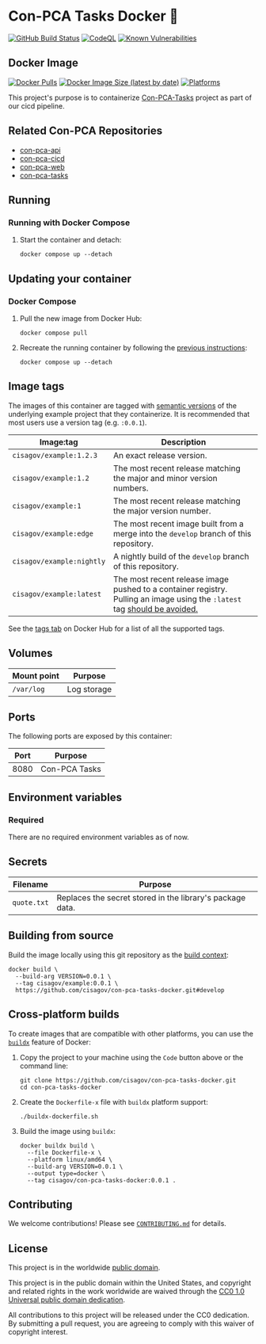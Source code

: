# Con-PCA Tasks Docker 🐳 #

[![GitHub Build Status](https://github.com/cisagov/con-pca-tasks-docker/workflows/build/badge.svg)](https://github.com/cisagov/con-pca-tasks-docker/actions/workflows/build.yml)
[![CodeQL](https://github.com/cisagov/con-pca-tasks-docker/workflows/CodeQL/badge.svg)](https://github.com/cisagov/con-pca-tasks-docker/actions/workflows/codeql-analysis.yml)
[![Known Vulnerabilities](https://snyk.io/test/github/cisagov/con-pca-tasks-docker/badge.svg)](https://snyk.io/test/github/cisagov/con-pca-tasks-docker)

## Docker Image ##

[![Docker Pulls](https://img.shields.io/docker/pulls/cisagov/example)](https://hub.docker.com/r/cisagov/example)
[![Docker Image Size (latest by date)](https://img.shields.io/docker/image-size/cisagov/example)](https://hub.docker.com/r/cisagov/example)
[![Platforms](https://img.shields.io/badge/platforms-amd64%20%7C%20arm%2Fv6%20%7C%20arm%2Fv7%20%7C%20arm64%20%7C%20ppc64le%20%7C%20s390x-blue)](https://hub.docker.com/r/cisagov/con-pca-tasks-docker/tags)

This project's purpose is to containerize [Con-PCA-Tasks](https://github.com/cisagov/con-pca-tasks)
project as part of our cicd pipeline.

## Related Con-PCA Repositories ##

- [con-pca-api](https://github.com/cisagov/con-pca-api)
- [con-pca-cicd](https://github.com/cisagov/con-pca-cicd)
- [con-pca-web](https://github.com/cisagov/con-pca-web)
- [con-pca-tasks](https://github.com/cisagov/con-pca-web)

## Running ##

### Running with Docker Compose ###

1. Start the container and detach:

    ```console
    docker compose up --detach
    ```

## Updating your container ##

### Docker Compose ###

1. Pull the new image from Docker Hub:

    ```console
    docker compose pull
    ```

1. Recreate the running container by following the [previous instructions](#running-with-docker-compose):

    ```console
    docker compose up --detach
    ```

## Image tags ##

The images of this container are tagged with [semantic
versions](https://semver.org) of the underlying example project that they
containerize.  It is recommended that most users use a version tag (e.g.
`:0.0.1`).

| Image:tag | Description |
|-----------|-------------|
|`cisagov/example:1.2.3`| An exact release version. |
|`cisagov/example:1.2`| The most recent release matching the major and minor version numbers. |
|`cisagov/example:1`| The most recent release matching the major version number. |
|`cisagov/example:edge` | The most recent image built from a merge into the `develop` branch of this repository. |
|`cisagov/example:nightly` | A nightly build of the `develop` branch of this repository. |
|`cisagov/example:latest`| The most recent release image pushed to a container registry.  Pulling an image using the `:latest` tag [should be avoided.](https://vsupalov.com/docker-latest-tag/) |

See the [tags tab](https://hub.docker.com/r/cisagov/example/tags) on Docker
Hub for a list of all the supported tags.

## Volumes ##

| Mount point | Purpose        |
|-------------|----------------|
| `/var/log`  |  Log storage   |

## Ports ##

The following ports are exposed by this container:

| Port | Purpose        |
|------|----------------|
| 8080 | Con-PCA Tasks  |

## Environment variables ##

### Required ###

There are no required environment variables as of now.

<!--
| Name  | Purpose | Default |
|-------|---------|---------|
| `REQUIRED_VARIABLE` | Describe its purpose. | `null` |
-->

## Secrets ##

| Filename     | Purpose |
|--------------|---------|
| `quote.txt` | Replaces the secret stored in the library's package data. |

## Building from source ##

Build the image locally using this git repository as the [build context](https://docs.docker.com/engine/reference/commandline/build/#git-repositories):

```console
docker build \
  --build-arg VERSION=0.0.1 \
  --tag cisagov/example:0.0.1 \
  https://github.com/cisagov/con-pca-tasks-docker.git#develop
```

## Cross-platform builds ##

To create images that are compatible with other platforms, you can use the
[`buildx`](https://docs.docker.com/buildx/working-with-buildx/) feature of
Docker:

1. Copy the project to your machine using the `Code` button above
   or the command line:

    ```console
    git clone https://github.com/cisagov/con-pca-tasks-docker.git
    cd con-pca-tasks-docker
    ```

1. Create the `Dockerfile-x` file with `buildx` platform support:

    ```console
    ./buildx-dockerfile.sh
    ```

1. Build the image using `buildx`:

    ```console
    docker buildx build \
      --file Dockerfile-x \
      --platform linux/amd64 \
      --build-arg VERSION=0.0.1 \
      --output type=docker \
      --tag cisagov/con-pca-tasks-docker:0.0.1 .
    ```

## Contributing ##

We welcome contributions!  Please see [`CONTRIBUTING.md`](CONTRIBUTING.md) for
details.

## License ##

This project is in the worldwide [public domain](LICENSE).

This project is in the public domain within the United States, and
copyright and related rights in the work worldwide are waived through
the [CC0 1.0 Universal public domain
dedication](https://creativecommons.org/publicdomain/zero/1.0/).

All contributions to this project will be released under the CC0
dedication. By submitting a pull request, you are agreeing to comply
with this waiver of copyright interest.
